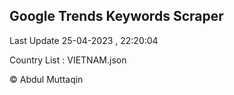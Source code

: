 

## Google Trends Keywords Scraper 
 
Last Update 25-04-2023 , 22:20:04

Country List :
VIETNAM.json



© Abdul Muttaqin 
